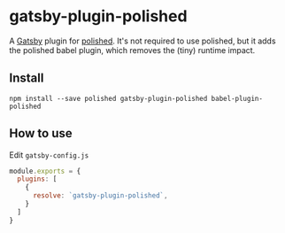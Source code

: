 # gatsby-plugin-polished

A [Gatsby](https://github.com/gatsbyjs/gatsby) plugin for
[polished](https://polished.js.org/). It's not required to use polished, but it adds the polished babel plugin, which removes the (tiny) runtime impact.

## Install

`npm install --save polished gatsby-plugin-polished babel-plugin-polished`

## How to use

Edit `gatsby-config.js`

```javascript
module.exports = {
  plugins: [
    {
      resolve: `gatsby-plugin-polished`,
    }
  ]
}
```
